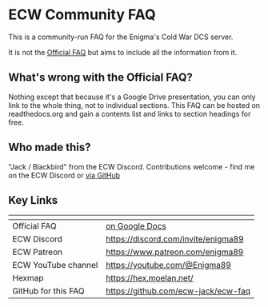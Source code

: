 # ECW Community FAQ

This is a community-run FAQ for the Enigma's Cold War DCS server.

It is not the [Official FAQ](https://docs.google.com/presentation/d/1I-aD-s3zoEpV4gGu7QIrEdywkpklfT40te-mYlX3zk8)
but aims to include all the information from it.

## What's wrong with the Official FAQ?

Nothing except that because it's a Google Drive presentation, you can only link
to the whole thing, not to individual sections. This FAQ can be hosted on
readthedocs.org and gain a contents list and links to section headings for
free. 

## Who made this?

"Jack / Blackbird" from the ECW Discord. Contributions welcome - find me on the ECW Discord or [via GitHub](https://github.com/ecw-jack/ecw-faq/issues)

## Key Links

| <!-- --> | <!-- --> |
--------------------|-----------
Official FAQ        | [on Google Docs](https://docs.google.com/presentation/d/1I-aD-s3zoEpV4gGu7QIrEdywkpklfT40te-mYlX3zk8/)
ECW Discord         | <https://discord.com/invite/enigma89>
ECW Patreon         | <https://www.patreon.com/enigma89>
ECW YouTube channel | <https://youtube.com/@Enigma89>
Hexmap              | <https://hex.moelan.net/>
GitHub for this FAQ | <https://github.com/ecw-jack/ecw-faq>
